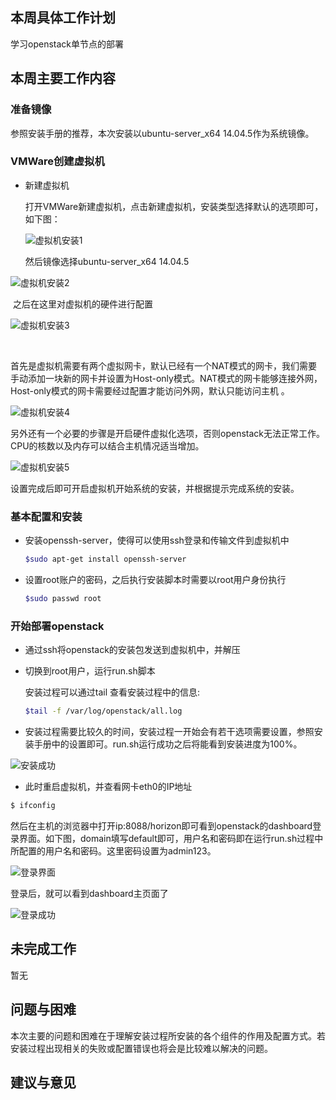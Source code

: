 ## 本周具体工作计划

学习openstack单节点的部署



## 本周主要工作内容

### 准备镜像

参照安装手册的推荐，本次安装以ubuntu-server_x64 14.04.5作为系统镜像。



### VMWare创建虚拟机

- 新建虚拟机

  打开VMWare新建虚拟机，点击新建虚拟机，安装类型选择默认的选项即可，如下图：

  ![虚拟机安装1](images/%E8%99%9A%E6%8B%9F%E6%9C%BA%E5%AE%89%E8%A3%851.png?raw=true)

  

  然后镜像选择ubuntu-server_x64 14.04.5

![虚拟机安装2](https://github.com/2019cloudcomputingpractices/CloudComputingCourse/blob/16340143-%E6%9E%97%E6%A0%91%E5%A5%8E-16340260-%E5%BE%90%E8%BE%BE%E7%83%BD/task1/images/%E8%99%9A%E6%8B%9F%E6%9C%BA%E5%AE%89%E8%A3%852.png?raw=true)



​	之后在这里对虚拟机的硬件进行配置 

![虚拟机安装3](https://github.com/2019cloudcomputingpractices/CloudComputingCourse/blob/16340143-%E6%9E%97%E6%A0%91%E5%A5%8E-16340260-%E5%BE%90%E8%BE%BE%E7%83%BD/task1/images/%E8%99%9A%E6%8B%9F%E6%9C%BA%E5%AE%89%E8%A3%853.png?raw=true)

​	

​	首先是虚拟机需要有两个虚拟网卡，默认已经有一个NAT模式的网卡，我们需要手动添加一块新的网卡并设置为Host-only模式。NAT模式的网卡能够连接外网，Host-only模式的网卡需要经过配置才能访问外网，默认只能访问主机 。

![虚拟机安装4](https://github.com/2019cloudcomputingpractices/CloudComputingCourse/blob/16340143-%E6%9E%97%E6%A0%91%E5%A5%8E-16340260-%E5%BE%90%E8%BE%BE%E7%83%BD/task1/images/%E8%99%9A%E6%8B%9F%E6%9C%BA%E5%AE%89%E8%A3%854.png?raw=true)

​	另外还有一个必要的步骤是开启硬件虚拟化选项，否则openstack无法正常工作。CPU的核数以及内存可以结合主机情况适当增加。

![虚拟机安装5](https://github.com/2019cloudcomputingpractices/CloudComputingCourse/blob/16340143-%E6%9E%97%E6%A0%91%E5%A5%8E-16340260-%E5%BE%90%E8%BE%BE%E7%83%BD/task1/images/%E8%99%9A%E6%8B%9F%E6%9C%BA%E5%AE%89%E8%A3%855.png?raw=true)



​	设置完成后即可开启虚拟机开始系统的安装，并根据提示完成系统的安装。



### 基本配置和安装

- 安装openssh-server，使得可以使用ssh登录和传输文件到虚拟机中

  ```bash
  $sudo apt-get install openssh-server
  ```

- 设置root账户的密码，之后执行安装脚本时需要以root用户身份执行

  ```bash
  $sudo passwd root
  ```

  

### 开始部署openstack

- 通过ssh将openstack的安装包发送到虚拟机中，并解压

- 切换到root用户，运行run.sh脚本

  安装过程可以通过tail 查看安装过程中的信息:

  ```bash
  $tail -f /var/log/openstack/all.log
  ```

  

- 安装过程需要比较久的时间，安装过程一开始会有若干选项需要设置，参照安装手册中的设置即可。run.sh运行成功之后将能看到安装进度为100%。

![安装成功](https://github.com/2019cloudcomputingpractices/CloudComputingCourse/blob/16340143-%E6%9E%97%E6%A0%91%E5%A5%8E-16340260-%E5%BE%90%E8%BE%BE%E7%83%BD/task1/images/%E5%AE%89%E8%A3%85%E6%88%90%E5%8A%9F.png?raw=true)

-  此时重启虚拟机，并查看网卡eth0的IP地址

  ```bash
  $ ifconfig
  ```

  然后在主机的浏览器中打开ip:8088/horizon即可看到openstack的dashboard登录界面。如下图，domain填写default即可，用户名和密码即在运行run.sh过程中所配置的用户名和密码。这里密码设置为admin123。

  ![登录界面](https://github.com/2019cloudcomputingpractices/CloudComputingCourse/blob/16340143-%E6%9E%97%E6%A0%91%E5%A5%8E-16340260-%E5%BE%90%E8%BE%BE%E7%83%BD/task1/images/%E7%99%BB%E5%BD%95%E7%95%8C%E9%9D%A2.png?raw=true)

  登录后，就可以看到dashboard主页面了

  ![登录成功](https://github.com/2019cloudcomputingpractices/CloudComputingCourse/blob/16340143-%E6%9E%97%E6%A0%91%E5%A5%8E-16340260-%E5%BE%90%E8%BE%BE%E7%83%BD/task1/images/%E7%99%BB%E5%BD%95%E6%88%90%E5%8A%9F.png?raw=true)



## 未完成工作

暂无



## 问题与困难

本次主要的问题和困难在于理解安装过程所安装的各个组件的作用及配置方式。若安装过程出现相关的失败或配置错误也将会是比较难以解决的问题。



## 建议与意见

